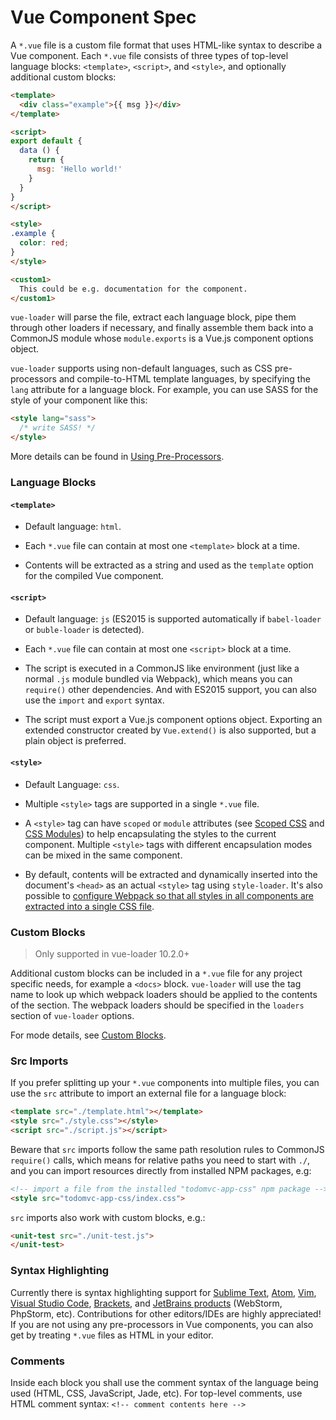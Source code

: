 # Vue Component Spec

A `*.vue` file is a custom file format that uses HTML-like syntax to describe a Vue component. Each `*.vue` file consists of three types of top-level language blocks: `<template>`, `<script>`, and `<style>`, and optionally additional custom blocks:

``` html
<template>
  <div class="example">{{ msg }}</div>
</template>

<script>
export default {
  data () {
    return {
      msg: 'Hello world!'
    }
  }
}
</script>

<style>
.example {
  color: red;
}
</style>

<custom1>
  This could be e.g. documentation for the component.
</custom1>
```

`vue-loader` will parse the file, extract each language block, pipe them through other loaders if necessary, and finally assemble them back into a CommonJS module whose `module.exports` is a Vue.js component options object.

`vue-loader` supports using non-default languages, such as CSS pre-processors and compile-to-HTML template languages, by specifying the `lang` attribute for a language block. For example, you can use SASS for the style of your component like this:

``` html
<style lang="sass">
  /* write SASS! */
</style>
```

More details can be found in [Using Pre-Processors](../configurations/pre-processors.md).

### Language Blocks

#### `<template>`

- Default language: `html`.

- Each `*.vue` file can contain at most one `<template>` block at a time.

- Contents will be extracted as a string and used as the `template` option for the compiled Vue component.

#### `<script>`

- Default language: `js` (ES2015 is supported automatically if `babel-loader` or `buble-loader` is detected).

- Each `*.vue` file can contain at most one `<script>` block at a time.

- The script is executed in a CommonJS like environment (just like a normal `.js` module bundled via Webpack), which means you can `require()` other dependencies. And with ES2015 support, you can also use the `import` and `export` syntax.

- The script must export a Vue.js component options object. Exporting an extended constructor created by `Vue.extend()` is also supported, but a plain object is preferred.

#### `<style>`

- Default Language: `css`.

- Multiple `<style>` tags are supported in a single `*.vue` file.

- A `<style>` tag can have `scoped` or `module` attributes (see [Scoped CSS](../features/scoped-css.md) and [CSS Modules](../features/css-modules.md)) to help encapsulating the styles to the current component. Multiple `<style>` tags with different encapsulation modes can be mixed in the same component.

- By default, contents will be extracted and dynamically inserted into the document's `<head>` as an actual `<style>` tag using `style-loader`. It's also possible to [configure Webpack so that all styles in all components are extracted into a single CSS file](../configurations/extract-css.md).

### Custom Blocks

> Only supported in vue-loader 10.2.0+

Additional custom blocks can be included in a `*.vue` file for any project specific needs, for example a `<docs>` block. `vue-loader` will use the tag name to look up which webpack loaders should be applied to the contents of the section. The webpack loaders should be specified in the `loaders` section of `vue-loader` options.

For mode details, see [Custom Blocks](../configurations/custom-blocks.md).

### Src Imports

If you prefer splitting up your `*.vue` components into multiple files, you can use the `src` attribute to import an external file for a language block:

``` html
<template src="./template.html"></template>
<style src="./style.css"></style>
<script src="./script.js"></script>
```

Beware that `src` imports follow the same path resolution rules to CommonJS `require()` calls, which means for relative paths you need to start with `./`, and you can import resources directly from installed NPM packages, e.g:

``` html
<!-- import a file from the installed "todomvc-app-css" npm package -->
<style src="todomvc-app-css/index.css">
```

`src` imports also work with custom blocks, e.g.:

``` html
<unit-test src="./unit-test.js">
</unit-test>
```

### Syntax Highlighting

Currently there is syntax highlighting support for [Sublime Text](https://github.com/vuejs/vue-syntax-highlight), [Atom](https://atom.io/packages/language-vue), [Vim](https://github.com/posva/vim-vue), [Visual Studio Code](https://marketplace.visualstudio.com/items/liuji-jim.vue), [Brackets](https://github.com/pandao/brackets-vue), and [JetBrains products](https://plugins.jetbrains.com/plugin/8057) (WebStorm, PhpStorm, etc). Contributions for other editors/IDEs are highly appreciated! If you are not using any pre-processors in Vue components, you can also get by treating `*.vue` files as HTML in your editor.

### Comments

Inside each block you shall use the comment syntax of the language being used (HTML, CSS, JavaScript, Jade, etc). For top-level comments, use HTML comment syntax: `<!-- comment contents here -->`